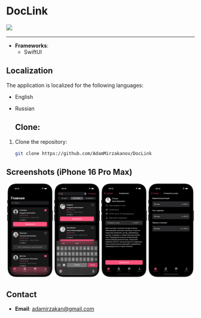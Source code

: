# DocLink

<img src="https://img.shields.io/badge/Swift-5+-orange?logo=swift&logoColor=orange&color=orange&labelColor=white" height="35" />

---
  
- **Frameworks**:
  - SwiftUI
  
## Localization

The application is localized for the following languages:

- English  
- Russian 

  ## Clone:
1. Clone the repository:
   ```bash
   git clone https://github.com/AdamMirzakanov/DocLink
   ```
## Screenshots (iPhone 16 Pro Max)
![App Cover](assets/screenshots/1.png)

## Contact

- **Email**: adamirzakan@gmail.com
